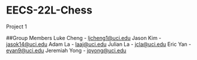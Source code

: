 # EECS-22L-Chess
Project 1

##Group Members
Luke Cheng - ljcheng1@uci.edu
Jason Kim - jasok14@uci.edu
Adam La - laaj@uci.edu
Julian La - jcla@uci.edu
Eric Yan - eyan9@uci.edu
Jeremiah Yong - jpyong@uci.edu
